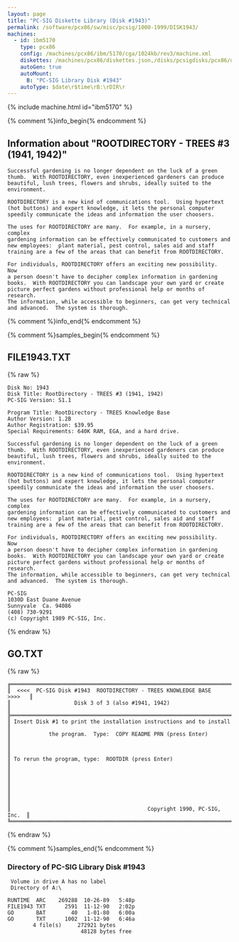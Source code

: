 ```yaml
---
layout: page
title: "PC-SIG Diskette Library (Disk #1943)"
permalink: /software/pcx86/sw/misc/pcsig/1000-1999/DISK1943/
machines:
  - id: ibm5170
    type: pcx86
    config: /machines/pcx86/ibm/5170/cga/1024kb/rev3/machine.xml
    diskettes: /machines/pcx86/diskettes.json,/disks/pcsigdisks/pcx86/diskettes.json
    autoGen: true
    autoMount:
      B: "PC-SIG Library Disk #1943"
    autoType: $date\r$time\rB:\rDIR\r
---
```


{% include machine.html id="ibm5170" %}

{% comment %}info_begin{% endcomment %}

## Information about "ROOTDIRECTORY - TREES #3 (1941, 1942)"

    Successful gardening is no longer dependent on the luck of a green
    thumb.  With ROOTDIRECTORY, even inexperienced gardeners can produce
    beautiful, lush trees, flowers and shrubs, ideally suited to the
    environment.
    
    ROOTDIRECTORY is a new kind of communications tool.  Using hypertext
    (hot buttons) and expert knowledge, it lets the personal computer
    speedily communicate the ideas and information the user choosers.
    
    The uses for ROOTDIRECTORY are many.  For example, in a nursery, complex
    gardening information can be effectively communicated to customers and
    new employees:  plant material, pest control, sales aid and staff
    training are a few of the areas that can benefit from ROOTDIRECTORY.
    
    For individuals, ROOTDIRECTORY offers an exciting new possibility.  Now
    a person doesn't have to decipher complex information in gardening
    books.  With ROOTDIRECTORY you can landscape your own yard or create
    picture perfect gardens without professional help or months of research.
    The information, while accessible to beginners, can get very technical
    and advanced.  The system is thorough.
{% comment %}info_end{% endcomment %}

{% comment %}samples_begin{% endcomment %}

## FILE1943.TXT

{% raw %}
```
Disk No: 1943                                                           
Disk Title: RootDirectory - TREES #3 (1941, 1942)                       
PC-SIG Version: S1.1                                                    
                                                                        
Program Title: RootDirectory - TREES Knowledge Base                     
Author Version: 1.2B                                                    
Author Registration: $39.95                                             
Special Requirements: 640K RAM, EGA, and a hard drive.                  
                                                                        
Successful gardening is no longer dependent on the luck of a green      
thumb.  With ROOTDIRECTORY, even inexperienced gardeners can produce    
beautiful, lush trees, flowers and shrubs, ideally suited to the        
environment.                                                            
                                                                        
ROOTDIRECTORY is a new kind of communications tool.  Using hypertext    
(hot buttons) and expert knowledge, it lets the personal computer       
speedily communicate the ideas and information the user choosers.       
                                                                        
The uses for ROOTDIRECTORY are many.  For example, in a nursery, complex
gardening information can be effectively communicated to customers and  
new employees:  plant material, pest control, sales aid and staff       
training are a few of the areas that can benefit from ROOTDIRECTORY.    
                                                                        
For individuals, ROOTDIRECTORY offers an exciting new possibility.  Now 
a person doesn't have to decipher complex information in gardening      
books.  With ROOTDIRECTORY you can landscape your own yard or create    
picture perfect gardens without professional help or months of research.
The information, while accessible to beginners, can get very technical  
and advanced.  The system is thorough.                                  
                                                                        
PC-SIG                                                                  
1030D East Duane Avenue                                                 
Sunnyvale  Ca. 94086                                                    
(408) 730-9291                                                          
(c) Copyright 1989 PC-SIG, Inc.                                         
```
{% endraw %}

## GO.TXT

{% raw %}
```
╔═════════════════════════════════════════════════════════════════════════╗
║  <<<<  PC-SIG Disk #1943  ROOTDIRECTORY - TREES KNOWLEDGE BASE   >>>>   ║
║                    Disk 3 of 3 (also #1941, 1942)                       ║
╠═════════════════════════════════════════════════════════════════════════╣
║ Insert Disk #1 to print the installation instructions and to install    ║
║            the program.  Type:  COPY README PRN (press Enter)           ║
║                                                                         ║
║ To rerun the program, type:  ROOTDIR (press Enter)                      ║
║                                                                         ║
║                                                                         ║
║                                                                         ║
║                                           Copyright 1990, PC-SIG, Inc.  ║
╚═════════════════════════════════════════════════════════════════════════╝
```
{% endraw %}

{% comment %}samples_end{% endcomment %}

### Directory of PC-SIG Library Disk #1943

     Volume in drive A has no label
     Directory of A:\

    RUNTIME  ARC    269288  10-26-89   5:48p
    FILE1943 TXT      2591  11-12-90   2:02p
    GO       BAT        40   1-01-80   6:00a
    GO       TXT      1002  11-12-90   6:46a
            4 file(s)     272921 bytes
                           48128 bytes free
